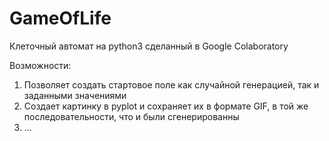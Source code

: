 # GameOfLife
Клеточный автомат на python3 сделанный в Google Colaboratory

Возможности:
1. Позволяет создать стартовое поле как случайной генерацией, так и заданными значениями
1. Создает картинку в pyplot и сохраняет их в формате GIF, в той же последовательности, что и были сгенерированны
1. ...
